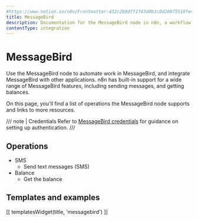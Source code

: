 ```yaml
---
#https://www.notion.so/n8n/Frontmatter-432c2b8dff1f43d4b1c8d20075510fe4
title: MessageBird
description: Documentation for the MessageBird node in n8n, a workflow automation platform. Includes details of operations and configuration, and links to examples and credentials information.
contentType: integration
---
```


# MessageBird

Use the MessageBird node to automate work in MessageBird, and integrate MessageBird with other applications. n8n has built-in support for a wide range of MessageBird features, including sending messages, and getting balances. 

On this page, you'll find a list of operations the MessageBird node supports and links to more resources.

/// note | Credentials
Refer to [MessageBird credentials](/integrations/builtin/credentials/messagebird/) for guidance on setting up authentication. 
///

## Operations

* SMS
    * Send text messages (SMS)
* Balance
    * Get the balance

## Templates and examples

<!-- see https://www.notion.so/n8n/Pull-in-templates-for-the-integrations-pages-37c716837b804d30a33b47475f6e3780 -->
[[ templatesWidget(title, 'messagebird') ]]
